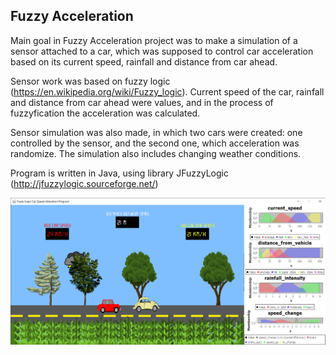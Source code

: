 ## Fuzzy Acceleration

Main goal in Fuzzy Acceleration project was to make a simulation of a sensor attached to a car, which was supposed to control car acceleration
based on its current speed, rainfall and distance from car ahead.


Sensor work was based on fuzzy logic (https://en.wikipedia.org/wiki/Fuzzy_logic). Current speed of the car, rainfall and distance from car ahead were values,
and in the process of fuzzyfication the acceleration was calculated.


Sensor simulation was also made, in which two cars were created: one controlled by the sensor, and the second one, which acceleration was randomize.
The simulation also includes changing weather conditions.

Program is written in Java, using library JFuzzyLogic (http://jfuzzylogic.sourceforge.net/)

![Alt text](https://github.com/Iffern/FuzzyLogic/blob/main/FuzzyAcceleration/resources/app.png?raw=true "Simulation screenshot")
